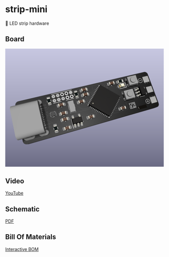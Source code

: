 # strip-mini
🚦 LED strip hardware

## Board

![board](strip-mini.png?raw=true)

## Video
[YouTube](https://www.youtube.com/watch?v=P1gKQrn-1O4)

## Schematic

[PDF](strip-mini.pdf)

## Bill Of Materials

[Interactive BOM](https://htmlpreview.github.io/?https://github.com/versioduo/strip-mini/main/strip-mini-bom.html)
